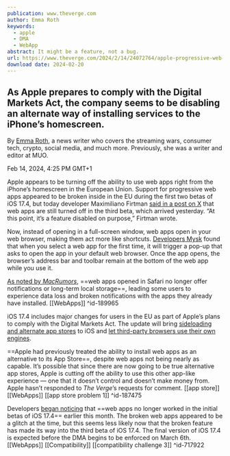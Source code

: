 ```yaml
---
publication: www.theverge.com
author: Emma Roth
keywords:
  - apple
  - DMA
  - WebApp
abstract: It might be a feature, not a bug.
url: https://www.theverge.com/2024/2/14/24072764/apple-progressive-web-apps-eu-ios-17-4
download date: 2024-02-20
---
```

## As Apple prepares to comply with the Digital Markets Act, the company seems to be disabling an alternate way of installing services to the iPhone’s homescreen.

By [Emma Roth](https://www.theverge.com/authors/emma-roth), a news writer who covers the streaming wars, consumer tech, crypto, social media, and much more. Previously, she was a writer and editor at MUO.

Feb 14, 2024, 4:25 PM GMT+1

Apple appears to be turning off the ability to use web apps right from the iPhone’s homescreen in the European Union. Support for progressive web apps appeared to be broken inside in the EU during the first two betas of iOS 17.4, but today developer Maximiliano Firtman [said in a post on X](https://x.com/firt/status/1757704444991426812?s=20) that web apps are still turned off in the third beta, which arrived yesterday. “At this point, it’s a feature disabled on purpose,” Firtman wrote.

Now, instead of opening in a full-screen window, web apps open in your web browser, making them act more like shortcuts. [Developers Mysk](https://x.com/mysk_co/status/1754978973417672794?s=20) found that when you select a web app for the first time, it will trigger a pop-up that asks to open the app in your default web browser. Once the app opens, the browser’s address bar and toolbar remain at the bottom of the web app while you use it.

[As noted by *MacRumors*](https://www.macrumors.com/2024/02/08/ios-17-4-nerfs-web-apps-in-the-eu/#:~:text=Apple%20has%20seemingly%20restricted%20the,to%20native%20apps%20in%20iOS.), ==web apps opened in Safari no longer offer notifications or long-term local storage==, leading some users to experience data loss and broken notifications with the apps they already have installed. [[WebApps]] ^id-189965

iOS 17.4 includes major changes for users in the EU as part of Apple’s plans to comply with the Digital Markets Act. The update will bring [sideloading and alternate app stores](https://www.theverge.com/2024/1/25/24050200/apple-third-party-app-stores-allowed-iphone-ios-europe-digital-markets-act) to iOS and [let third-party browsers use their own engines](https://www.theverge.com/2024/1/25/24050478/apple-ios-17-4-browser-engines-eu).

==Apple had previously treated the ability to install web apps as an alternative to its App Store==, despite web apps not being nearly as capable. It’s possible that since there are now going to be true alternative app stores, Apple is cutting off the ability to use this other app-like experience — one that it doesn’t control and doesn’t make money from. Apple hasn’t responded to *The Verge*’s requests for comment. [[app store]] [[WebApps]] [[app store problem 1]] ^id-187475

Developers [began noticing](https://x.com/mysk_co/status/1753094942992306333?s=20) that ==web apps no longer worked in the initial betas of iOS 17.4== earlier this month. The broken web apps appeared to be a glitch at the time, but this seems less likely now that the broken feature has made its way into the third beta of iOS 17.4. The final version of iOS 17.4 is expected before the DMA begins to be enforced on March 6th. [[WebApps]] [[Compatibility]] [[compatibility challenge 3]] ^id-717922
